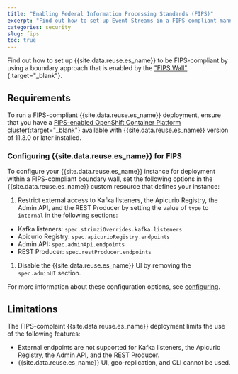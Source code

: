 ```yaml
---
title: "Enabling Federal Information Processing Standards (FIPS)"
excerpt: "Find out how to set up Event Streams in a FIPS-compliant manner."
categories: security
slug: fips
toc: true
---
```


Find out how to set up {{site.data.reuse.es_name}} to be FIPS-compliant by using a boundary approach that is enabled by the ["FIPS Wall"](https://www.ibm.com/docs/en/cloud-paks/cp-integration/16.1.0?topic=reference-fips-compliance){:target="_blank"}.

## Requirements

To run a FIPS-compliant {{site.data.reuse.es_name}} deployment, ensure that you have a [FIPS-enabled OpenShift Container Platform cluster](https://docs.openshift.com/container-platform/4.15/installing/installing-fips.html#installing-fips-mode_installing-fips){:target="_blank"} available with {{site.data.reuse.es_name}} version of 11.3.0 or later installed.

### Configuring {{site.data.reuse.es_name}} for FIPS

To configure your {{site.data.reuse.es_name}} instance for deployment within a FIPS-compliant boundary wall, set the following options in the {{site.data.reuse.es_name}} custom resource that defines your instance:

1. Restrict external access to Kafka listeners, the Apicurio Registry, the Admin API, and the REST Producer by setting the value of `type` to `internal` in the following sections:
  - Kafka listeners: `spec.strimziOverrides.kafka.listeners`
  - Apicurio Registry: `spec.apicurioRegistry.endpoints`
  - Admin API: `spec.adminApi.endpoints`
  - REST Producer: `spec.restProducer.endpoints`

1. Disable the {{site.data.reuse.es_name}} UI by removing the `spec.adminUI` section.

For more information about these configuration options, see [configuring](../../installing/configuring/#configuring-access).

## Limitations

The FIPS-complaint {{site.data.reuse.es_name}} deployment limits the use of the following features:

- External endpoints are not supported for Kafka listeners, the Apicurio Registry, the Admin API, and the REST Producer.
- {{site.data.reuse.es_name}} UI, geo-replication, and CLI cannot be used.
